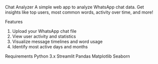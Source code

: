 Chat Analyzer
A simple web app to analyze WhatsApp chat data.
Get insights like top users, most common words, activity over time, and more!

Features
1. Upload your WhatsApp chat file
2. View user activity and statistics
3. Visualize message timelines and word usage
4. Identify most active days and months

Requirements
Python 3.x
Streamlit
Pandas
Matplotlib
Seaborn

